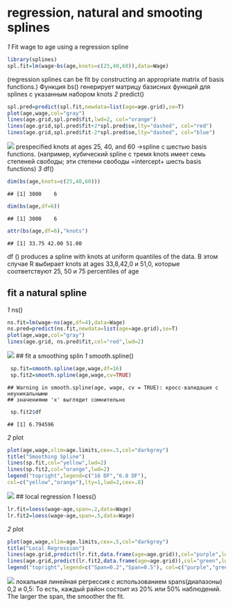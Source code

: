 regression, natural and smooting splines
================

*1* Fit wage to age using a regression spline

``` r
library(splines)
spl.fit=lm(wage~bs(age,knots=c(25,40,60)),data=Wage)
```

(regression splines can be fit by constructing an appropriate matrix of
basis functions.) Функция bs() генерирует матрицу базисных функций для
splines с указанным набором knots *2* predict()

``` r
spl.pred=predict(spl.fit,newdata=list(age=age.grid),se=T)
plot(age,wage,col="gray")
lines(age.grid,spl.pred$fit,lwd=2, col="orange")
lines(age.grid,spl.pred$fit+2*spl.pred$se,lty="dashed", col="red")
lines(age.grid,spl.pred$fit-2*spl.pred$se,lty="dashed", col="blue")
```

![](nonLinearSplines_files/figure-gfm/unnamed-chunk-2-1.png)<!-- -->
prespecified knots at ages 25, 40, and 60 -\>spline с шестью basis
functions. (например, кубический spline с тремя knots имеет семь
степеней свободы; эти степени свободы =intercept+ шесть basis functions)
*3* df()

``` r
dim(bs(age,knots=c(25,40,60)))
```

    ## [1] 3000    6

``` r
dim(bs(age,df=6))
```

    ## [1] 3000    6

``` r
attr(bs(age,df=6),"knots")
```

    ## [1] 33.75 42.00 51.00

df () produces a spline with knots at uniform quantiles of the data. В
этом случае R выбирает knots at ages 33,8,42,0 и 51,0, которые
соответствуют 25, 50 и 75 percentiles of age

## fit a natural spline

*1* ns()

``` r
ns.fit=lm(wage~ns(age,df=4),data=Wage)
ns.pred=predict(ns.fit,newdata=list(age=age.grid),se=T)
plot(age,wage,col="gray")
lines(age.grid, ns.pred$fit,col="red",lwd=2)
```

![](nonLinearSplines_files/figure-gfm/unnamed-chunk-4-1.png)<!-- --> \##
fit a smoothing splin *1* smooth.spline()

``` r
 sp.fit=smooth.spline(age,wage,df=16)
 sp.fit2=smooth.spline(age,wage,cv=TRUE)
```

    ## Warning in smooth.spline(age, wage, cv = TRUE): кросс-валидация с неуникальными
    ## значениями 'x' выглядит сомнительно

``` r
 sp.fit2$df
```

    ## [1] 6.794596

*2* plot

``` r
plot(age,wage,xlim=age.limits,cex=.5,col="darkgrey")
title("Smoothing Spline")
lines(sp.fit,col="yellow",lwd=2)
lines(sp.fit2,col="orange",lwd=2)
legend("topright",legend=c("16 DF","6.8 DF"),
col=c("yellow","orange"),lty=1,lwd=2,cex=.8)
```

![](nonLinearSplines_files/figure-gfm/unnamed-chunk-6-1.png)<!-- --> \##
local regression *1* loess()

``` r
lr.fit=loess(wage~age,span=.2,data=Wage)
lr.fit2=loess(wage~age,span=.5,data=Wage)
```

*2* plot

``` r
plot(age,wage,xlim=age.limits,cex=.5,col="darkgrey")
title("Local Regression")
lines(age.grid,predict(lr.fit,data.frame(age=age.grid)),col="purple",lwd=2)
lines(age.grid,predict(lr.fit2,data.frame(age=age.grid)),col="green",lwd=2)
legend("topright",legend=c("Span=0.2","Span=0.5"), col=c("purple","green"),lty=1,lwd=2,cex=.8)
```

![](nonLinearSplines_files/figure-gfm/unnamed-chunk-8-1.png)<!-- -->
локальная линейная регрессия с использованием spans(диапазоны) 0,2 и
0,5: То есть, каждый район состоит из 20% или 50% наблюдений. The larger
the span, the smoother the fit.
